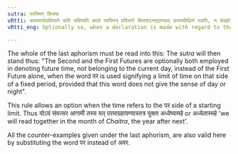 ```yaml
---
sutra: परस्मिन् विभाषा
vRtti: कालमर्यादाविभागे सति भविष्यति काले परस्मिन् प्रविभागे विभाषाऽनद्यतनवत् प्रत्ययविधिर्न भवति, न चेदहोरात्रसम्बन्धी प्रविभागः ॥
vRtti_eng: Optionally so, when a declaration is made with regard to that side of a limit of time.

---
```

The whole of the last aphorism must be read into this: The _sutra_ will then stand thus: "The Second and the First Futures are optionally both employed in denoting future time, not belonging to the current day, instead of the First Future alone, when the word पर is used signifying a limit of time on that side of a fixed period, provided that this word does not give the sense of day or night".

This rule allows an option when the time refers to the पर side of a starting limit. Thus योऽयं संवत्सर आगामी तस्य यत् परमाग्रहायण्यास्तत्र युक्ता अध्येष्यामहे or अध्येतास्महे 'we will read together in the month of _Chaitra_, the year after next'.

All the counter-examples given under the last aphorism, are also valid here by substituting the word पर instead of अवर.
